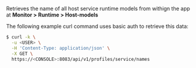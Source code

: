 Retrieves the name of all host service runtime models from withign the app at **Monitor > Runtime > Host-models**

The following example curl command uses basic auth to retrieve this data:

```bash
$ curl -k \
  -u <USER> \
  -H 'Content-Type: application/json' \
  -X GET \
  https://<CONSOLE>:8083/api/v1/profiles/service/names
```
